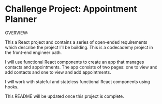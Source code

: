 # Challenge Project: Appointment Planner

OVERVIEW:

This a React project and contains a series of open-ended requirements which describe the project I’ll be building.
This is a codecademy project in the front-end engineer path.

I will use functional React components to create an app that manages contacts and appointments. The app consists of two pages: one to view and add contacts and one to view and add appointments.

I will work with stateful and stateless functional React components using hooks.

This README will be updated once this project is complete.

